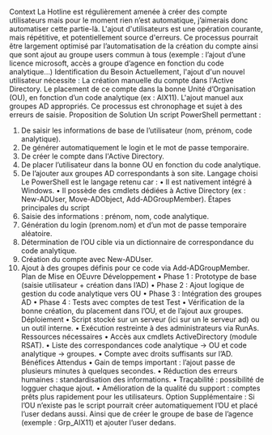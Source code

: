 Context
La Hotline est régulièrement amenée à créer des compte utilisateurs mais pour le moment rien n’est automatique, j’aimerais donc automatiser cette partie-là. L'ajout d'utilisateurs est une opération courante, mais répétitive, et potentiellement source d'erreurs. Ce processus pourrait être largement optimisé par l’automatisation de la création du compte ainsi que sont ajout au groupe users commun à tous (exemple : l’ajout d’une licence microsoft, accès a groupe d’agence en fonction du code analytique…)
Identification du Besoin
Actuellement, l'ajout d'un nouvel utilisateur nécessite :
La création manuelle du compte dans l'Active Directory.
Le placement de ce compte dans la bonne Unité d’Organisation (OU), en fonction d’un code analytique (ex : AIX11).
L'ajout manuel aux groupes AD appropriés.
Ce processus est chronophage et sujet à des erreurs de saisie.
Proposition de Solution
Un script PowerShell permettant :
1. De saisir les informations de base de l’utilisateur (nom, prénom, code analytique).
2. De générer automatiquement le login et le mot de passe temporaire.
3. De créer le compte dans l'Active Directory.
4. De placer l’utilisateur dans la bonne OU en fonction du code analytique.
5. De l’ajouter aux groupes AD correspondants à son site.
Langage choisi
Le PowerShell est le langage retenu car :
• Il est nativement intégré à Windows.
• Il possède des cmdlets dédiées à Active Directory (ex : New-ADUser, Move-ADObject, Add-ADGroupMember).
Étapes principales du script
1. Saisie des informations : prénom, nom, code analytique.
2. Génération du login (prenom.nom) et d’un mot de passe temporaire aléatoire.
3. Détermination de l’OU cible via un dictionnaire de correspondance du code analytique.
4. Création du compte avec New-ADUser.
5. Ajout à des groupes définis pour ce code via Add-ADGroupMember.
Plan de Mise en OEuvre
Développement
• Phase 1 : Prototype de base (saisie utilisateur + création dans l’AD)
• Phase 2 : Ajout logique de gestion du code analytique vers OU
• Phase 3 : Intégration des groupes AD
• Phase 4 : Tests avec comptes de test
Test
• Vérification de la bonne création, du placement dans l’OU, et de l’ajout aux groupes.
Déploiement
• Script stocké sur un serveur (ici sur un le serveur ad) ou un outil interne.
• Exécution restreinte à des administrateurs via RunAs.
Ressources nécessaires
• Accès aux cmdlets ActiveDirectory (module RSAT).
• Liste des correspondances code analytique → OU et code analytique → groupes.
• Compte avec droits suffisants sur l’AD.
Bénéfices Attendus
• Gain de temps important : l’ajout passe de plusieurs minutes à quelques secondes.
• Réduction des erreurs humaines : standardisation des informations.
• Traçabilité : possibilité de logguer chaque ajout.
• Amélioration de la qualité du support : comptes prêts plus rapidement pour les utilisateurs.
Option Supplémentaire :
Si l’OU n’existe pas le script pourrait créer automatiquement l’OU et placé l’user dedans aussi. Ainsi que de créer le groupe de base de l’agence (exemple : Grp_AIX11) et ajouter l’user dedans.
